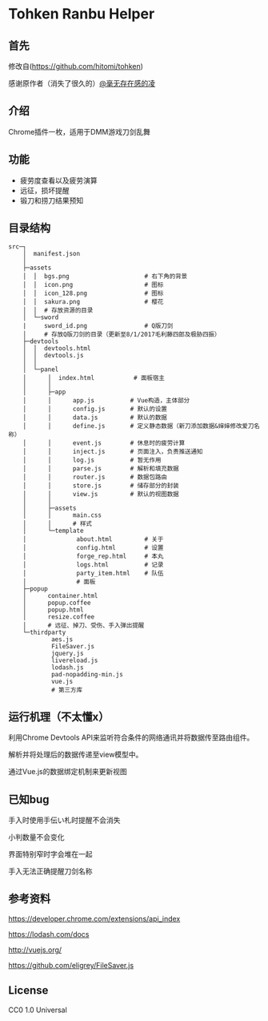 # Tohken Ranbu Helper
## 首先
修改自(https://github.com/hitomi/tohken)

感谢原作者（消失了很久的）[@毫无存在感的凌](http://www.weibo.com/moelynn)

## 介绍
Chrome插件一枚，适用于DMM游戏刀剑乱舞

## 功能
* 疲劳度查看以及疲劳演算
* 远征，损坏提醒
* 锻刀和捞刀结果预知

## 目录结构
```
src─┐
    │  manifest.json
    │
    ├─assets
    │  │  bgs.png                     # 右下角的背景
    │  │  icon.png                    # 图标
    │  │  icon_128.png                # 图标
    │  │  sakura.png                  # 樱花
    │  │  # 存放资源的目录
    │  └─sword
    |     sword_id.png                # Q版刀剑
    │     # 存放Q版刀剑的目录（更新至8/1/2017毛利藤四郎及极胁四振）
    ├─devtools
    │  │  devtools.html
    │  │  devtools.js
    │  │
    │  └─panel
    │      │  index.html           # 面板宿主
    │      │
    │      ├─app
    │      │      app.js          # Vue构造，主体部分
    │      │      config.js       # 默认的设置
    │      │      data.js         # 默认的数据
    │      │      define.js       # 定义静态数据（新刀添加数据&婶婶修改爱刀名称）
    │      │      event.js        # 休息时的疲劳计算
    │      │      inject.js       # 页面注入，负责推送通知
    │      │      log.js          # 暂无作用
    │      │      parse.js        # 解析和填充数据
    │      │      router.js       # 数据包路由
    │      │      store.js        # 储存部分的封装
    │      │      view.js         # 默认的视图数据
    │      │
    │      ├─assets
    │      │      main.css
    │      │      # 样式
    │      └─template
    │              about.html         # 关于
    │              config.html        # 设置
    │              forge_rep.html     # 本丸
    │              logs.html          # 记录
    │              party_item.html    # 队伍
    │              # 面板
    ├─popup
    │      container.html
    │      popup.coffee
    │      popup.html
    │      resize.coffee
    │      # 远征、掉刀、受伤、手入弹出提醒
    └─thirdparty
            aes.js
            FileSaver.js
            jquery.js
            livereload.js
            lodash.js
            pad-nopadding-min.js
            vue.js
            # 第三方库
```
## 运行机理（不太懂x）

利用Chrome Devtools API来监听符合条件的网络通讯并将数据传至路由组件。

解析并将处理后的数据传递至view模型中。

通过Vue.js的数据绑定机制来更新视图

## 已知bug

手入时使用手伝い札时提醒不会消失

小判数量不会变化

界面特别窄时字会堆在一起

手入无法正确提醒刀剑名称

## 参考资料
https://developer.chrome.com/extensions/api_index

https://lodash.com/docs

http://vuejs.org/

https://github.com/eligrey/FileSaver.js

## License
CC0 1.0 Universal
